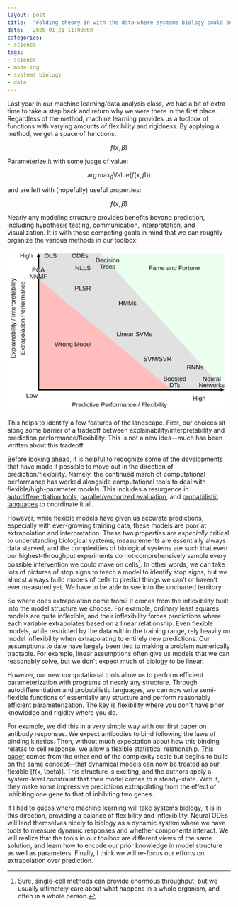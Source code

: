 ```yaml
---
layout: post
title:  "Folding theory in with the data—where systems biology could be headed"
date:   2020-01-21 11:00:00
categories:
- science
tags:
- science
- modeling
- systems biology
- data
---
```


Last year in our machine learning/data analysis class, we had a bit of extra time to take a step back and return why we were there in the first place. Regardless of the method, machine learning provides us a toolbox of functions with varying amounts of flexibility and rigidness. By applying a method, we get a space of functions:

$$ f(x, \beta) $$

Parameterize it with some judge of value:

$$ \arg\max_{\beta} \textrm{Value}(f(x, \beta)) $$

and are left with (hopefully) useful properties:

$$ f(x, \hat{\beta}) $$

Nearly any modeling structure provides benefits beyond prediction, including hypothesis testing, communication, interpretation, and visualization. It is with these competing goals in mind that we can roughly organize the various methods in our toolbox:

![Our toolkit of models.](/public/images/models-plot.svg)

This helps to identify a few features of the landscape. First, our choices sit along some barrier of a tradeoff between explainability/interpretability and prediction performance/flexibility. This is not a new idea—much has been written about this tradeoff. 

Before looking ahead, it is helpful to recognize some of the developments that have made it possible to move out in the direction of prediction/flexibility. Namely, the continued march of computational performance has worked alongside computational tools to deal with flexible/high-parameter models. This includes a resurgence in [autodifferentiation tools](http://tensorly.org/stable/index.html), [parallel/vectorized evaluation](https://www.tensorflow.org), and [probabilistic languages](https://mc-stan.org) to coordinate it all.

However, while flexible models have given us accurate predictions, especially with ever-growing training data, these models are poor at extrapolation and interpretation. These two properties are _especially_ critical to understanding biological systems; measurements are essentially always data starved, and the complexities of biological systems are such that even our highest-throughput experiments do not comprehensively sample every possible intervention we could make on cells[^invivo]. In other words, we can take lots of pictures of stop signs to teach a model to identify stop signs, but we almost always build models of cells to predict things we can’t or haven’t ever measured yet. We have to be able to see into the uncharted territory.

So where does extrapolation come from? It comes from the inflexibility built into the model structure we choose. For example, ordinary least squares models are quite inflexible, and their inflexibility forces predictions where each variable extrapolates based on a linear relationship. Even flexible models, while restricted by the data within the training range, rely heavily on model inflexibility when extrapolating to entirely new predictions. Our assumptions to date have largely been tied to making a problem numerically tractable. For example, linear assumptions often give us models that we can reasonably solve, but we don't expect much of biology to be linear.

However, our new computational tools allow us to perform efficient parameterization with programs of nearly any structure. Through autodifferentiation and probabilistic languages, we can now write semi-flexible functions of essentially any structure and perform reasonably efficient parameterization. The key is flexibility where you don't have prior knowledge and rigidity where you do.

For example, we did this in a very simple way with our first paper on antibody responses. We expect antibodies to bind following the laws of binding kinetics. Then, without much expectation about how this binding relates to cell response, we allow a flexible statistical relationship. [This paper](https://www.biorxiv.org/content/10.1101/746842v1) comes from the other end of the complexity scale but begins to build on the same concept—that dynamical models can now be treated as our flexible \[f(x, \beta)\]. This structure is exciting, and the authors apply a system-level constraint that their model comes to a steady-state. With it, they make some impressive predictions extrapolating from the effect of inhibiting one gene to that of inhibiting two genes.

If I had to guess where machine learning will take systems biology, it is in this direction, providing a balance of flexibility and inflexibility. Neural ODEs will lend themselves nicely to biology as a dynamic system where we have tools to measure dynamic responses and whether components interact. We will realize that the tools in our toolbox are different views of the same solution, and learn how to encode our prior knowledge in model structure as well as parameters. Finally, I think we will re-focus our efforts on extrapolation over prediction.

[^invivo]: Sure, single-cell methods can provide enormous throughput, but we usually ultimately care about what happens in a whole organism, and often in a whole person.
